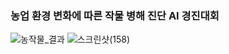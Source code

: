 ### 농업 환경 변화에 따른 작물 병해 진단 AI 경진대회
![농작물_결과](https://github.com/penguin1109/dacon-lg-crop-/assets/59923223/2f422834-32fb-4fa8-acb0-41143bf8f8fc)
![스크린샷(158)](https://github.com/penguin1109/dacon-lg-crop-/assets/59923223/1304beff-01e5-4f1f-86d2-879e16295d4d)
